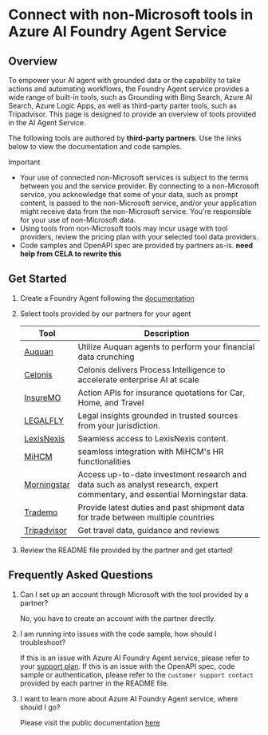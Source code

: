 # Connect with non-Microsoft tools in Azure AI Foundry Agent Service

## Overview
To empower your AI agent with grounded data or the capability to take actions and automating workflows, the Foundry Agent service provides a wide range of built-in tools, such as Grounding with Bing Search, Azure AI Search, Azure Logic Apps, as well as third-party parter tools, such as Tripadvisor. This page is designed to provide an overview of tools provided in the AI Agent Service.

The following tools are authored by **third-party partners**. Use the links below to view the documentation and code samples.

> [!IMPORTANT]
> * Your use of connected non-Microsoft services is subject to the terms between you and the service provider. By connecting to a non-Microsoft service, you acknowledge that some of your data, such as prompt content, is passed to the non-Microsoft service, and/or your application might receive data from the non-Microsoft service. You're responsible for your use of non-Microsoft data. 
> * Using tools from non-Microsoft tools may incur usage with tool providers, review the pricing plan with your selected tool data providers.
> * Code samples and OpenAPI spec are provided by partners as-is. **need help from CELA to rewrite this**

## Get Started
1. Create a Foundry Agent following the [documentation](https://learn.microsoft.com/en-us/azure/ai-services/agents/quickstart)

1. Select tools provided by our partners for your agent

   |Tool  |Description  |
   |---------|---------|
   | [Auquan](./auquan) | Utilize Auquan agents to perform your financial data crunching |
   | [Celonis](./Celonis) | Celonis delivers Process Intelligence to accelerate enterprise AI at scale |
   | [InsureMO](./InsureMO) | Action APIs for insurance quotations for Car, Home, and Travel |
   | [LEGALFLY](./legalfly) | Legal insights grounded in trusted sources from your jurisdiction. |
   | [LexisNexis](./LexisNexis) | Seamless access to LexisNexis content. |
   | [MiHCM](./MiHCM) | seamless integration with MiHCM's HR functionalities |
   | [Morningstar](./Morningstar) | Access up-to-date investment research and data such as analyst research, expert commentary, and essential Morningstar data. |
   | [Trademo](./Trademo_Glocal_trade) | Provide latest duties and past shipment data for trade between multiple countries |
   | [Tripadvisor](./Tripadvisor) | Get travel data, guidance and reviews |

1. Review the README file provided by the partner and get started!

## Frequently Asked Questions
1. Can I set up an account through Microsoft with the tool provided by a partner?

   No, you have to create an account with the partner directly.

1. I am running into issues with the code sample, how should I troubleshoot?

   If this is an issue with Azure AI Foundry Agent service, please refer to your [support plan](https://support.microsoft.com/en-us). If this is an issue with the OpenAPI spec, code sample or authentication, please refer to the `customer support contact` provided by each partner in the README file.

1. I want to learn more about Azure AI Foundry Agent service, where should I go?

   Please visit the public documentation [here](https://learn.microsoft.com/en-us/azure/ai-services/agents/)
    
